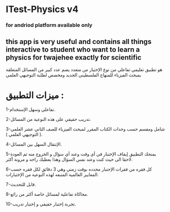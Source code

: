 # ITest-Physics v4 
### for andriod platform available only 
## this app is very useful and contains all things interactive to student who want to learn  a physics for twajehee exactly for scientific 

هو تطبيق تعليمي تفاعلي من نوع الإختيار من متعدد يضم عدد كبير من المسائل المتعلقة بمبحث الفيزياء للمنهاج الفلسطيني الجديد ومخصص لطلبة التوجيهي العلمي

# ميزات التطبيق :
1-تفاعلي وسهل الإستخدام.

2-تدريب حقيقي على هذه النوعية من المسائل.

3-شامل ومقسم حسب وحدات الكتاب المقرر لمبحث الفيزياء للصف الثاني عشر العلمي ( التوجيهي العلمي ).

4-الإنتقال السهل بين المسائل.

5-يمنحك التطبيق إيقاف الإختبار في أي وقت وعند أي سؤال و الخروج منه ثم العودة لاحقا الى حيث كنت وعند نفس السؤال وهذا يعطيك راحه و مرونة أكثر.

6-كل فقره من فقرات الإحتبار محدده بوقت زمني وهي 3 دقائق لكل فقره حسب المعايير العالمية المتبعه لهذه النوعية من الإختبارات.

7-قابل للتحديث.

8-محاكاة تفاعلية لمسائل خاصة أكثر من رائع.

10-تجربة إختبار حقيقي و إختبار تدريب.
 


